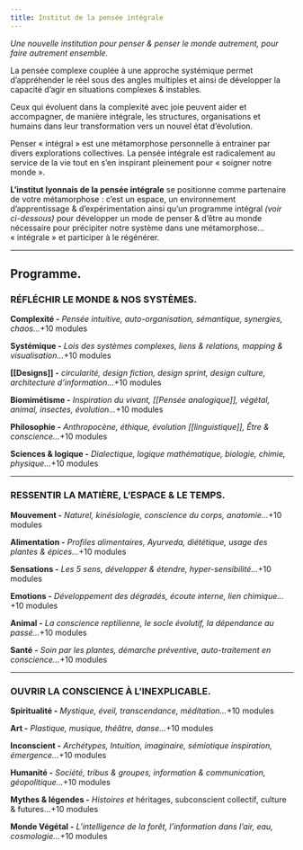 ```yaml
---
title: Institut de la pensée intégrale
---
```


*Une nouvelle institution pour penser & penser le monde autrement, pour faire autrement ensemble.*

La pensée complexe couplée à une approche systémique permet d’appréhender le réel sous des angles multiples et ainsi de développer la capacité d’agir en situations complexes & instables.

Ceux qui évoluent dans la complexité avec joie peuvent aider et accompagner, de manière intégrale, les structures, organisations et humains dans leur transformation vers un nouvel état d’évolution.

Penser « intégral » est une métamorphose personnelle à entrainer par divers explorations collectives. La pensée intégrale est radicalement au service de la vie tout en s’en inspirant pleinement pour « soigner notre monde ».

**L’institut lyonnais de la pensée intégrale** se positionne comme partenaire de votre métamorphose : c’est un espace, un environnement d’apprentissage & d’expérimentation ainsi qu’un programme intégral *(voir ci-dessous)* pour développer un mode de penser & d’être au monde nécessaire pour précipiter notre système dans une métamorphose… « intégrale » et participer à le régénérer.

---

## **Programme.**

### **RÉFLÉCHIR LE MONDE & NOS SYSTÈMES.**

**Complexité -** *Pensée intuitive, auto-organisation, sémantique, synergies, chaos…*+10 modules

**Systémique -** *Lois des systèmes complexes, liens & relations, mapping & visualisation…*+10 modules

**[[Designs]] -** *circularité, design fiction, design sprint, design culture, architecture d’information…*+10 modules

**Biomimétisme -** *Inspiration du vivant, [[Pensée analogique]], végétal, animal, insectes, évolution…*+10 modules

**Philosophie -** *Anthropocène, éthique, évolution [[linguistique]], Être & conscience…*+10 modules

**Sciences & logique -** *Dialectique, logique mathématique, biologie, chimie, physique…*+10 modules

---

### **RESSENTIR LA MATIÈRE, L’ESPACE & LE TEMPS.**

**Mouvement -** *Naturel, kinésiologie, conscience du corps, anatomie…*+10 modules

**Alimentation -** *Profiles alimentaires, Ayurveda, diététique, usage des plantes & épices…*+10 modules

**Sensations -** *Les 5 sens, développer & étendre, hyper-sensibilité…*+10 modules

**Emotions -** *Développement des dégradés, écoute interne, lien chimique…*+10 modules

**Animal -** *La conscience reptilienne, le socle évolutif, la dépendance au passé…*+10 modules

**Santé -** *Soin par les plantes, démarche préventive, auto-traitement en conscience…*+10 modules

---

### **OUVRIR LA CONSCIENCE À L’INEXPLICABLE.**

**Spiritualité -** *Mystique, éveil, transcendance, méditation…*+10 modules

**Art -** *Plastique, musique, théâtre, danse…*+10 modules

**Inconscient -** *Archétypes, Intuition, imaginaire, sémiotique inspiration, émergence…*+10 modules

**Humanité -** *Société, tribus & groupes, information & communication, géopolitique…*+10 modules

**Mythes & légendes -** *Histoires et* héritages, subconscient collectif, culture & futures…+10 modules

**Monde Végétal -** *L’intelligence de la forêt, l’information dans l’air, eau, cosmologie…*+10 modules